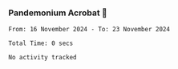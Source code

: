 ### Pandemonium Acrobat 🤸

<!--START_SECTION:waka-->

```all_time
From: 16 November 2024 - To: 23 November 2024

Total Time: 0 secs

No activity tracked
```

<!--END_SECTION:waka-->
